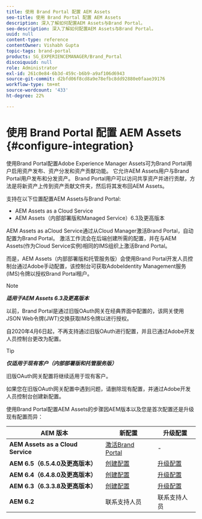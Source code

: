 ```yaml
---
title: 使用 Brand Portal 配置 AEM Assets
seo-title: 使用 Brand Portal 配置 AEM Assets
description: 深入了解如何配置AEM Assets与Brand Portal。
seo-description: 深入了解如何配置AEM Assets与Brand Portal。
uuid: null
content-type: reference
contentOwner: Vishabh Gupta
topic-tags: brand-portal
products: SG_EXPERIENCEMANAGER/Brand_Portal
discoiquuid: null
role: Administrator
exl-id: 261c0e84-6b3d-459c-b6b9-a9af106d6943
source-git-commit: d2bfd06f8cd8a9e78efbc8dd92880e0faae39176
workflow-type: tm+mt
source-wordcount: '433'
ht-degree: 22%

---
```


# 使用 Brand Portal 配置 AEM Assets {#configure-integration}

使用Brand Portal配置Adobe Experience Manager Assets可为Brand Portal用户启用资产发布、资产分发和资产贡献功能。 它允许AEM Assets用户与Brand Portal用户发布和分发资产。 Brand Portal用户可以访问共享资产并进行贡献，方法是将新资产上传到资产贡献文件夹，然后将其发布回AEM Assets。

支持在以下位置配置AEM Assets与Brand Portal:
* AEM Assets as a Cloud Service
* AEM Assets（内部部署版和Managed Service）6.3及更高版本

AEM Assets as aCloud Service通过从Cloud Manager激活Brand Portal，自动配置为Brand Portal。 激活工作流会在后端创建所需的配置，并在与AEM Assets(作为Cloud Service实例)相同的IMS组织上激活Brand Portal。

而是，AEM Assets（内部部署版和托管服务版）会使用Brand Portal开发人员控制台通过Adobe手动配置，该控制台可获取AdobeIdentity Management服务(IMS)令牌以授权Brand Portal租户。

>[!NOTE]
>
>***适用于AEM Assets 6.3及更高版本***
>
>以前，Brand Portal是通过旧版OAuth网关在经典界面中配置的，该网关使用JSON Web令牌(JWT)交换获取IMS令牌以进行授权。
>
>自2020年4月6日起，不再支持通过旧版OAuth进行配置，并且已通过Adobe开发人员控制台更改为配置。


>[!TIP]
>
>***仅适用于现有客户（内部部署版和托管服务版）***
>
>旧版OAuth网关配置将继续适用于现有客户。
>
>如果您在旧版OAuth网关配置中遇到问题，请删除现有配置，并通过Adobe开发人员控制台创建新配置。

使用Brand Portal配置AEM Assets的步骤因AEM版本以及您是首次配置还是升级现有配置而异：

| **AEM 版本** | **新配置** | **升级配置** |
|---|---|---|
| **AEM Assets as a Cloud Service** | [激活Brand Portal](https://docs.adobe.com/content/help/zh-Hans/experience-manager-cloud-service/assets/brand-portal/configure-aem-assets-with-brand-portal.html) | - |
| **AEM 6.5（6.5.4.0及更高版本）** | [创建配置](https://docs.adobe.com/content/help/zh-Hans/experience-manager-65/assets/brandportal/configure-aem-assets-with-brand-portal.html) | [升级配置](https://docs.adobe.com/content/help/zh-Hans/experience-manager-65/assets/brandportal/configure-aem-assets-with-brand-portal.html#upgrade-integration-65) |
| **AEM 6.4（6.4.8.0及更高版本）** | [创建配置](https://docs.adobe.com/content/help/zh-Hans/experience-manager-64/assets/brandportal/configure-aem-assets-with-brand-portal.html) | [升级配置](https://docs.adobe.com/content/help/zh-Hans/experience-manager-64/assets/brandportal/configure-aem-assets-with-brand-portal.html#upgrade-integration-64) |
| **AEM 6.3（6.3.3.8及更高版本）** | [创建配置](https://helpx.adobe.com/cn/experience-manager/6-3/assets/using/brand-portal-configuring-integration.html) | [升级配置](https://helpx.adobe.com/cn/experience-manager/6-3/assets/using/brand-portal-configuring-integration.html#Upgradeconfiguration) |
| **AEM 6.2** | 联系支持人员 | 联系支持人员 |
